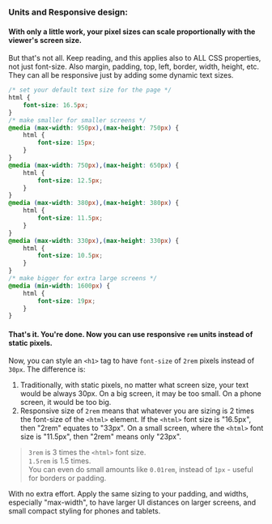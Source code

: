 ### Units and Responsive design:         
         
#### With only a little work, your pixel sizes can scale proportionally with the viewer's screen size.         
But that's not all. Keep reading, and this applies also to ALL CSS properties, not just font-size. Also margin, padding, top, left, border, width, height, etc. They can all be responsive just by adding some dynamic text sizes.         
         
```css         
/* set your default text size for the page */         
html {         
    font-size: 16.5px;         
}         
/* make smaller for smaller screens */         
@media (max-width: 950px),(max-height: 750px) {         
    html {         
        font-size: 15px;         
    }         
}         
@media (max-width: 750px),(max-height: 650px) {         
    html {         
        font-size: 12.5px;         
    }         
}         
@media (max-width: 380px),(max-height: 380px) {         
    html {         
        font-size: 11.5px;         
    }         
}         
@media (max-width: 330px),(max-height: 330px) {         
    html {         
        font-size: 10.5px;         
    }         
}         
/* make bigger for extra large screens */         
@media (min-width: 1600px) {         
    html {         
        font-size: 19px;         
    }         
}         
```         
         
#### That's it. You're done. Now you can use responsive **`rem`** units instead of static pixels.         
         
Now, you can style an `<h1>` tag to have `font-size` of `2rem` pixels instead of `30px`. The difference is:         
1. Traditionally, with static pixels, no matter what screen size, your text would be always 30px. On a big screen, it may be too small. On a phone screen, it would be too big.         
2. Responsive size of `2rem` means that whatever you are sizing is 2 times the font-size of the `<html>` element. If the `<html>`  font size is "16.5px", then "2rem" equates to "33px". On a small screen, where the `<html>` font size is "11.5px", then "2rem" means only "23px".         
         
> `3rem` is 3 times the `<html>` font size.         
> `1.5rem` is 1.5 times.         
> You can even do small amounts like `0.01rem`, instead of `1px` - useful for borders or padding.         
         
         
With no extra effort. Apply the same sizing to your padding, and widths, especially "max-width", to have larger UI distances on larger screens, and small compact styling for phones and tablets.         
         
         
         
         
